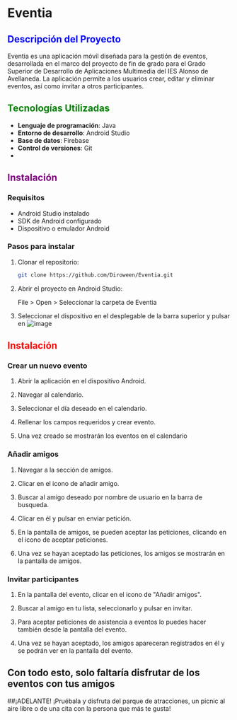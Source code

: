 # Eventia


## <span style="color:blue">Descripción del Proyecto</span>


Eventia es una aplicación móvil diseñada para la gestión de eventos, desarrollada en el marco del proyecto de fin de grado para el Grado Superior de Desarrollo de Aplicaciones Multimedia del IES Alonso de Avellaneda. La aplicación permite a los usuarios crear, editar y eliminar eventos, así como invitar a otros participantes.


## <span style="color:green">Tecnologías Utilizadas</span>


- **Lenguaje de programación**: Java
- **Entorno de desarrollo**: Android Studio
- **Base de datos**: Firebase
- **Control de versiones**: Git
- 

## <span style="color:purple">Instalación</span>


### Requisitos

- Android Studio instalado
- SDK de Android configurado
- Dispositivo o emulador Android
  

### Pasos para instalar

1. Clonar el repositorio:
   
   ```bash
   git clone https://github.com/Diroween/Eventia.git

2. Abrir el proyecto en Android Studio:

   File > Open > Seleccionar la carpeta de Eventia

3. Seleccionar el dispositivo en el desplegable de la barra superior y pulsar en ![image](https://github.com/user-attachments/assets/c4220a8f-f21d-44d2-892d-8e7aa1d96263)
   
   
## <span style="color:red">Instalación</span>


### Crear un nuevo evento

1. Abrir la aplicación en el dispositivo Android.

2. Navegar al calendario.

3. Seleccionar el día deseado en el calendario.

4. Rellenar los campos requeridos y crear evento.

5. Una vez creado se mostrarán los eventos en el calendario
   

### Añadir amigos

1. Navegar a la sección de amigos.
   
2. Clicar en el icono de añadir amigo.

3. Buscar al amigo deseado por nombre de usuario en la barra de busqueda.

4. Clicar en él y pulsar en enviar petición.

5. En la pantalla de amigos, se pueden aceptar las peticiones, clicando en el icono de aceptar peticiones.

6. Una vez se hayan aceptado las peticiones, los amigos se mostrarán en la pantalla de amigos.
   
   
### Invitar participantes

1. En la pantalla del evento, clicar en el icono de "Añadir amigos".

2. Buscar al amigo en tu lista, seleccionarlo y pulsar en invitar.

3. Para aceptar peticiones de asistencia a eventos lo puedes hacer también desde la pantalla del evento.

4. Una vez se hayan aceptado, los amigos apareceran registrados en él y se podrán ver en la pantalla del evento.


## Con todo esto, solo faltaría disfrutar de los eventos con tus amigos

##¡ADELANTE! ¡Pruébala y disfruta del parque de atracciones, un picnic al aire libre o de una cita con la persona que más te gusta!

